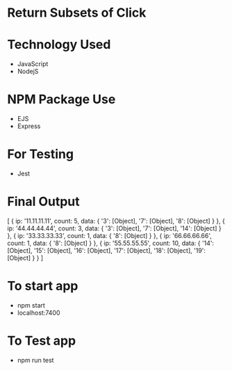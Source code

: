 # Return Subsets of Click

# Technology Used
* JavaScript
* NodejS

# NPM Package Use
* EJS
* Express

# For Testing 
* Jest

# Final Output

[
  {
    ip: '11.11.11.11',
    count: 5,
    data: { '3': [Object], '7': [Object], '8': [Object] }
  },
  {
    ip: '44.44.44.44',
    count: 3,
    data: { '3': [Object], '7': [Object], '14': [Object] }
  },
  { ip: '33.33.33.33', count: 1, data: { '8': [Object] } },
  { ip: '66.66.66.66', count: 1, data: { '8': [Object] } },
  {
    ip: '55.55.55.55',
    count: 10,
    data: {
      '14': [Object],
      '15': [Object],
      '16': [Object],
      '17': [Object],
      '18': [Object],
      '19': [Object]
    }
  }
]

# To start app
* npm start
* localhost:7400

# To Test app
* npm run test

